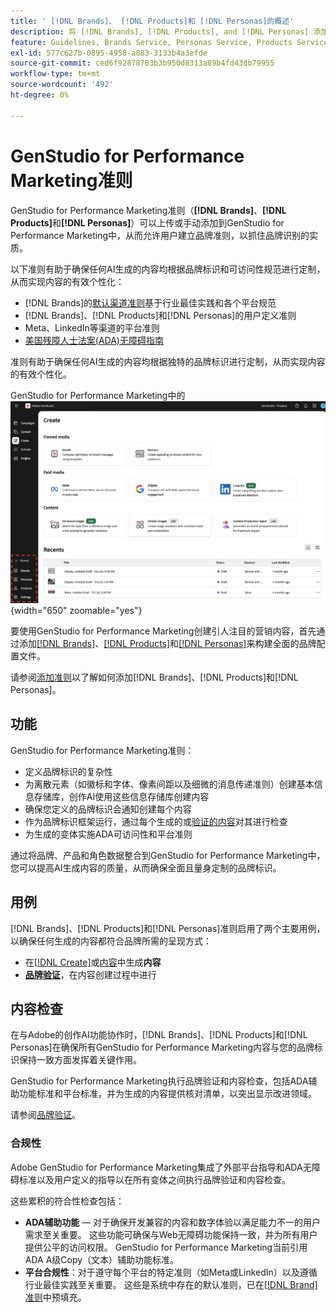 ```yaml
---
title: ' [!DNL Brands]、 [!DNL Products]和 [!DNL Personas]的概述'
description: 将 [!DNL Brands], [!DNL Products], and [!DNL Personas] 添加到GenStudio for Performance Marketing以创建全面的品牌配置文件，该配置文件包含品牌的所有呈现方式。
feature: Guidelines, Brands Service, Personas Service, Products Service
exl-id: 577c627b-0895-4958-a883-3133b4a3efde
source-git-commit: ced6f92878783b3b950d8313a89b4fd43db79955
workflow-type: tm+mt
source-wordcount: '492'
ht-degree: 0%

---
```


# GenStudio for Performance Marketing准则

GenStudio for Performance Marketing准则（**[!DNL Brands]**、**[!DNL Products]**&#x200B;和&#x200B;**[!DNL Personas]**）可以上传或手动添加到GenStudio for Performance Marketing中，从而允许用户建立品牌准则，以抓住品牌识别的实质。

以下准则有助于确保任何AI生成的内容均根据品牌标识和可访问性规范进行定制，从而实现内容的有效个性化：

* [!DNL Brands]的[默认渠道准则](/help/user-guide/guidelines/brands.md#default-channel-guidelines)基于行业最佳实践和各个平台规范
* [!DNL Brands]、[!DNL Products]和[!DNL Personas]的用户定义准则
* Meta、LinkedIn等渠道的平台准则
* [美国残障人士法案(ADA)无障碍指南](#compliance)

准则有助于确保任何AI生成的内容均根据独特的品牌标识进行定制，从而实现内容的有效个性化。

GenStudio for Performance Marketing中的![准则](/help/assets/guidelines.png){width="650" zoomable="yes"}

要使用GenStudio for Performance Marketing创建引人注目的营销内容，首先通过添加[[!DNL Brands]](/help/user-guide/guidelines/brands.md)、[[!DNL Products]](/help/user-guide/guidelines/products.md)和[[!DNL Personas]](/help/user-guide/guidelines/personas.md)来构建全面的品牌配置文件。

请参阅[添加准则](/help/user-guide/guidelines/add-guidelines.md)以了解如何添加[!DNL Brands]、[!DNL Products]和[!DNL Personas]。

## 功能

GenStudio for Performance Marketing准则：

* 定义品牌标识的复杂性
* 为离散元素（如徽标和字体、像素间距以及细微的消息传递准则）创建基本信息存储库，创作AI使用这些信息存储库创建内容
* 确保您定义的品牌标识会通知创建每个内容
* 作为品牌标识框架运行，通过每个生成的或[验证的内容](#brand-validation)对其进行检查
* 为生成的变体实施ADA可访问性和平台准则

通过将品牌、产品和角色数据整合到GenStudio for Performance Marketing中，您可以提高AI生成内容的质量，从而确保全面且量身定制的品牌标识。

## 用例

[!DNL Brands]、[!DNL Products]和[!DNL Personas]准则启用了两个主要用例，以确保任何生成的内容都符合品牌所需的呈现方式：

* 在[[!DNL Create]](/help/user-guide/create/overview.md)或[内容](/help/user-guide/content/overview.md)中生成&#x200B;**内容**
* [**品牌验证**](#brand-validation)，在内容创建过程中进行

## 内容检查

在与Adobe的创作AI功能协作时，[!DNL Brands]、[!DNL Products]和[!DNL Personas]在确保所有GenStudio for Performance Marketing内容与您的品牌标识保持一致方面发挥着关键作用。

GenStudio for Performance Marketing执行品牌验证和内容检查，包括ADA辅助功能标准和平台标准，并为生成的内容提供核对清单，以突出显示改进领域。

请参阅[品牌验证](/help/user-guide/guidelines/brand-validation.md)。

### 合规性

Adobe GenStudio for Performance Marketing集成了外部平台指导和ADA无障碍标准以及用户定义的指导以在所有变体之间执行品牌验证和内容检查。

这些累积的符合性检查包括：

* **ADA辅助功能** — 对于确保开发兼容的内容和数字体验以满足能力不一的用户需求至关重要。 这些功能可确保与Web无障碍功能保持一致，并为所有用户提供公平的访问权限。 GenStudio for Performance Marketing当前引用ADA A级Copy（文本）辅助功能标准。
* **平台合规性**：对于遵守每个平台的特定准则（如Meta或LinkedIn）以及遵循行业最佳实践至关重要。 这些是系统中存在的默认准则，已在[[!DNL Brand] 准则](/help/user-guide/guidelines/brands.md#brands-guidelines)中预填充。
